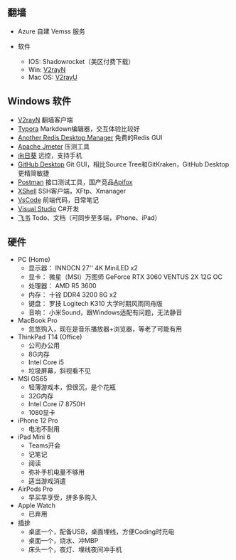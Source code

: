 ## 翻墙

- Azure 自建 Vemss 服务

- 软件
  - IOS: Shadowrocket（美区付费下载）
  - Win: [V2rayN](https://github.com/2dust/v2rayN/releases)
  - Mac OS:  [V2rayU](https://github.com/yanue/V2rayU/releases)


## Windows 软件

- [V2rayN](https://github.com/2dust/v2rayN/releases) 翻墙客户端
- [Typora](https://typora.io/) Markdown编辑器，交互体验比较好
- [Another Redis Desktop Manager](https://github.com/qishibo/AnotherRedisDesktopManager) 免费的Redis GUI
- [Apache Jmeter](https://jmeter.apache.org/) 压测工具
- [向日葵](https://sunlogin.oray.com/) 远控，支持手机
- [GitHub Desktop](https://desktop.github.com/) Git GUI，相比Source Tree和GitKraken，GitHub Desktop更精简敏捷
- [Postman](https://www.postman.com/) 接口测试工具，国产竞品[Apifox](http://www.baidu.com/link?url=AnohBZGeNxswk2NkONGFTZyJOd_CKMZYLYKCmoDtUty)
- [XShell](https://www.xshell.com/) SSH客户端，XFtp、Xmanager
- [VsCode](https://code.visualstudio.com/) 前端代码，日常笔记
- [Visual Studio](https://visualstudio.microsoft.com/) C#开发
- [飞书](https://www.feishu.cn/) Todo、文档（可同步至多端，iPhone、iPad）

## 硬件

- PC (Home)
  - 显示器： INNOCN 27'' 4K MiniLED  x2
  - 显卡： 微星（MSI）万图师 GeForce RTX 3060 VENTUS 2X 12G OC
  - 处理器： AMD R5 3600
  - 内存： 十铨 DDR4 3200 8G x2
  - 键盘： 罗技 Logitech K310 大学时期风雨同舟版
  - 音响： 小米Sound，跟Windows适配有问题，无法静音
- MacBook Pro 
  - 忽悠购入，现在是音乐播放器+浏览器，等老了可能有用
- ThinkPad T14 (Office)
  - 公司办公用
  - 8G内存
  - Intel Core i5
  - 垃圾屏幕，斜视看不见
- MSI GS65
  - 轻薄游戏本，但很沉，是个花瓶
  - 32G内存
  - Intel Core i7 8750H
  - 1080显卡
- iPhone 12 Pro
  - 电池不耐用
- iPad Mini 6
  - Teams开会
  - 记笔记
  - 阅读
  - 弥补手机电量不够用
  - 适当游戏消遣
- AirPods Pro
  - 早买早享受，拼多多购入
- Apple Watch
  - 已弃用
- 插排
  - 桌底一个，配备USB，桌面埋线，方便Coding时充电
  - 桌面一个，烧水、冲MBP
  - 床头一个，夜灯、埋线夜间冲手机

